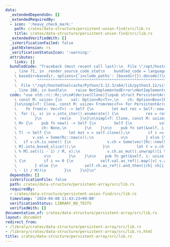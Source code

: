 ```yaml
---
data:
  _extendedDependsOn: []
  _extendedRequiredBy:
  - icon: ':heavy_check_mark:'
    path: crates/data-structure/persistent-union-find/src/lib.rs
    title: crates/data-structure/persistent-union-find/src/lib.rs
  _extendedVerifiedWith: []
  _isVerificationFailed: false
  _pathExtension: rs
  _verificationStatusIcon: ':warning:'
  attributes:
    links: []
  bundledCode: "Traceback (most recent call last):\n  File \"/opt/hostedtoolcache/Python/3.12.3/x64/lib/python3.12/site-packages/onlinejudge_verify/documentation/build.py\"\
    , line 71, in _render_source_code_stat\n    bundled_code = language.bundle(stat.path,\
    \ basedir=basedir, options={'include_paths': [basedir]}).decode()\n          \
    \         ^^^^^^^^^^^^^^^^^^^^^^^^^^^^^^^^^^^^^^^^^^^^^^^^^^^^^^^^^^^^^^^^^^^^^^^^^^^^^^^^^\n\
    \  File \"/opt/hostedtoolcache/Python/3.12.3/x64/lib/python3.12/site-packages/onlinejudge_verify/languages/rust.py\"\
    , line 288, in bundle\n    raise NotImplementedError\nNotImplementedError\n"
  code: "use std::rc::Rc;\n\n#[derive(Clone)]\npub struct PersistentArray<T: Clone,\
    \ const M: usize> {\n    val: Option<Rc<T>>,\n    ch: Option<Box<[Rc<Self>]>>,\n\
    }\n\nimpl<T: Clone, const M: usize> From<Vec<T>> for PersistentArray<T, M> {\n\
    \    fn from(v: Vec<T>) -> Self {\n        let mut res = Self::new();\n      \
    \  for (i, x) in v.into_iter().enumerate() {\n            res = res.set(i, x);\n\
    \        }\n        res\n    }\n}\n\nimpl<T: Clone, const M: usize> PersistentArray<T,\
    \ M> {\n    pub fn new() -> Self {\n        Self {\n            val: None,\n \
    \           ch: None,\n        }\n    }\n\n    pub fn set(&self, i: usize, x:\
    \ T) -> Self {\n        let mut v = self.clone();\n        if i == 0 {\n     \
    \       v.val = Some(Rc::new(x));\n            v\n        } else {\n         \
    \   if v.ch.is_none() {\n                v.ch = Some(vec![Rc::new(Self::new());\
    \ M].into_boxed_slice());\n            }\n            let t = v.ch.as_ref().unwrap()[i\
    \ % M].set((i - 1) / M, x);\n            v.ch.as_mut().unwrap()[i % M] = Rc::new(t);\n\
    \            v\n        }\n    }\n\n    pub fn get(&self, i: usize) -> Option<&T>\
    \ {\n        if i == 0 {\n            self.val.as_ref().map(|v| v.as_ref())\n\
    \        } else {\n            self.ch.as_ref().and_then(|ch| ch[i % M].get((i\
    \ - 1) / M))\n        }\n    }\n}\n"
  dependsOn: []
  isVerificationFile: false
  path: crates/data-structure/persistent-array/src/lib.rs
  requiredBy:
  - crates/data-structure/persistent-union-find/src/lib.rs
  timestamp: '2024-04-08 11:43:23+09:00'
  verificationStatus: LIBRARY_NO_TESTS
  verifiedWith: []
documentation_of: crates/data-structure/persistent-array/src/lib.rs
layout: document
redirect_from:
- /library/crates/data-structure/persistent-array/src/lib.rs
- /library/crates/data-structure/persistent-array/src/lib.rs.html
title: crates/data-structure/persistent-array/src/lib.rs
---
```

